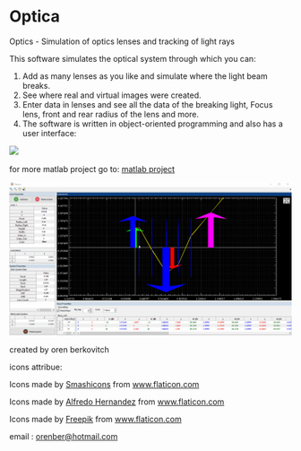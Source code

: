 # Optica
Optics - Simulation of optics lenses and tracking of light rays

This software simulates the optical system through which you can:

1. Add as many lenses as you like and simulate where the light beam breaks.
2. See where real and virtual images were created.
3. Enter data in lenses and see all the data of the breaking light,
   Focus lens, front and rear radius of the lens and more.
4. The software is written in object-oriented programming and also has a user interface:

 
![](https://www.mathworks.com/matlabcentral/mlc-downloads/downloads/submissions/47414/versions/4/screenshot.jpg)

for more matlab project go to:
[matlab project](https://www.mathworks.com/matlabcentral/profile/authors/3931123-oren-berkovicth)

![OpticMat](OpticMat.gif) 


created by oren berkovitch 

icons attribue:

Icons made by <a href="https://www.flaticon.com/authors/smashicons" title="Smashicons">Smashicons</a> from <a href="https://www.flaticon.com/" title="Flaticon"> www.flaticon.com</a>

Icons made by <a href="https://www.flaticon.com/authors/alfredo-hernandez" title="Alfredo Hernandez">Alfredo Hernandez</a> from <a href="https://www.flaticon.com/" 
title="Flaticon"> www.flaticon.com</a>

Icons made by <a href="http://www.freepik.com/" title="Freepik">Freepik</a> from <a href="https://www.flaticon.com/" title="Flaticon"> www.flaticon.com</a>

 email : orenber@hotmail.com
